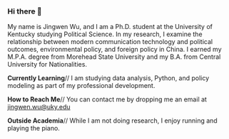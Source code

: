 
### Hi there 👋

My name is Jingwen Wu, and I am a Ph.D. student at the University of Kentucky studying Political Science. In my research, I examine the relationship between modern communication technology and political outcomes, environmental policy, and foreign policy in China. I earned my M.P.A. degree from Morehead State University and my B.A. from Central University for Nationalities.

**Currently Learning**// I am studying data analysis, Python, and policy modeling as part of my professional development.

**How to Reach Me**// You can contact me by dropping me an email at jingwen.wu@uky.edu

**Outside Academia**// While I am not doing research, I enjoy running and playing the piano.
